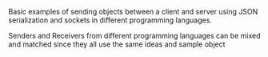 Basic examples of sending objects between a client and server using JSON serialization and sockets in different programming languages.

Senders and Receivers from different programming languages can be mixed and matched since they all use the same ideas and sample object
